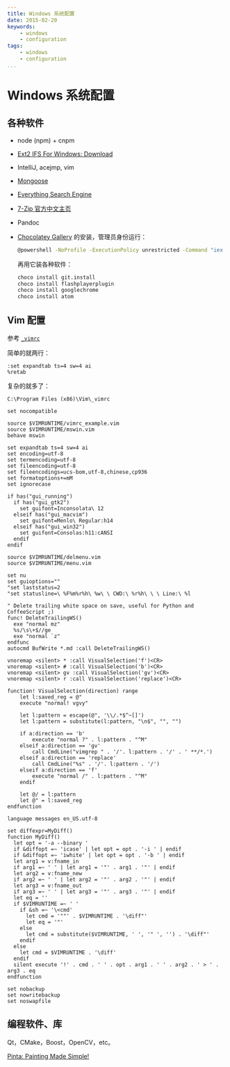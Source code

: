 ```yaml
---
title: Windows 系统配置
date: 2015-02-20
keywords:
    - windows
    - configuration
tags:
    - windows
    - configuration
...
```


Windows 系统配置
================

各种软件
--------

* node (npm) + cnpm
* [Ext2 IFS For Windows: Download](http://www.fs-driver.org/download.html)
* IntelliJ, acejmp, vim
* [Mongoose](http://cesanta.com/mongoose.shtml)
* [Everything Search Engine](http://www.voidtools.com/)
* [7-Zip 官方中文主页](http://sparanoid.com/lab/7z/)
* Pandoc
* [Chocolatey Gallery](https://chocolatey.org/) 的安装，管理员身份运行：

    ```bash
    @powershell -NoProfile -ExecutionPolicy unrestricted -Command "iex ((new-object net.webclient).DownloadString('https://chocolatey.org/install.ps1'))" && SET PATH=%PATH%;%ALLUSERSPROFILE%\chocolatey\bin
    ```

    再用它装各种软件：

    ```bash
    choco install git.install
    choco install flashplayerplugin
    choco install googlechrome
    choco install atom
    ```

Vim 配置
--------

参考 [`_vimrc`](http://www.cnblogs.com/Neoh/articles/1955827.html)

简单的就两行：

```vimrc
:set expandtab ts=4 sw=4 ai
%retab
```

复杂的就多了：

`C:\Program Files (x86)\Vim\_vimrc`

```vimrc
set nocompatible

source $VIMRUNTIME/vimrc_example.vim
source $VIMRUNTIME/mswin.vim
behave mswin

set expandtab ts=4 sw=4 ai
set encoding=utf-8
set termencoding=utf-8
set fileencoding=utf-8
set fileencodings=ucs-bom,utf-8,chinese,cp936
set formatoptions+=mM
set ignorecase

if has("gui_running")
  if has("gui_gtk2")
    set guifont=Inconsolata\ 12
  elseif has("gui_macvim")
    set guifont=Menlo\ Regular:h14
  elseif has("gui_win32")
    set guifont=Consolas:h11:cANSI
  endif
endif

source $VIMRUNTIME/delmenu.vim
source $VIMRUNTIME/menu.vim

set nu
set guioptions=""
"set laststatus=2
"set statusline=\ %F%m%r%h\ %w\ \ CWD:\ %r%h\ \ \ Line:\ %l

" Delete trailing white space on save, useful for Python and CoffeeScript ;)
func! DeleteTrailingWS()
  exe "normal mz"
  %s/\s\+$//ge
  exe "normal `z"
endfunc
autocmd BufWrite *.md :call DeleteTrailingWS()

vnoremap <silent> * :call VisualSelection('f')<CR>
vnoremap <silent> # :call VisualSelection('b')<CR>
vnoremap <silent> gv :call VisualSelection('gv')<CR>
vnoremap <silent> r :call VisualSelection('replace')<CR>

function! VisualSelection(direction) range
    let l:saved_reg = @"
    execute "normal! vgvy"

    let l:pattern = escape(@", '\\/.*$^~[]')
    let l:pattern = substitute(l:pattern, "\n$", "", "")

    if a:direction == 'b'
        execute "normal ?" . l:pattern . "^M"
    elseif a:direction == 'gv'
        call CmdLine("vimgrep " . '/'. l:pattern . '/' . ' **/*.')
    elseif a:direction == 'replace'
        call CmdLine("%s" . '/'. l:pattern . '/')
    elseif a:direction == 'f'
        execute "normal /" . l:pattern . "^M"
    endif

    let @/ = l:pattern
    let @" = l:saved_reg
endfunction

language messages en_US.utf-8

set diffexpr=MyDiff()
function MyDiff()
  let opt = '-a --binary '
  if &diffopt =~ 'icase' | let opt = opt . '-i ' | endif
  if &diffopt =~ 'iwhite' | let opt = opt . '-b ' | endif
  let arg1 = v:fname_in
  if arg1 =~ ' ' | let arg1 = '"' . arg1 . '"' | endif
  let arg2 = v:fname_new
  if arg2 =~ ' ' | let arg2 = '"' . arg2 . '"' | endif
  let arg3 = v:fname_out
  if arg3 =~ ' ' | let arg3 = '"' . arg3 . '"' | endif
  let eq = ''
  if $VIMRUNTIME =~ ' '
    if &sh =~ '\<cmd'
      let cmd = '""' . $VIMRUNTIME . '\diff"'
      let eq = '"'
    else
      let cmd = substitute($VIMRUNTIME, ' ', '" ', '') . '\diff"'
    endif
  else
    let cmd = $VIMRUNTIME . '\diff'
  endif
  silent execute '!' . cmd . ' ' . opt . arg1 . ' ' . arg2 . ' > ' . arg3 . eq
endfunction

set nobackup
set nowritebackup
set noswapfile
```

编程软件、库
------------

Qt，CMake，Boost，OpenCV，etc。


[Pinta: Painting Made Simple!](http://pinta-project.com/)
